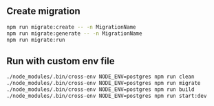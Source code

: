 ## Create migration

```bash
npm run migrate:create -- -n MigrationName
npm run migrate:generate -- -n MigrationName
npm run migrate:run
```

## Run with custom env file
```bash
./node_modules/.bin/cross-env NODE_ENV=postgres npm run clean
./node_modules/.bin/cross-env NODE_ENV=postgres npm run migrate
./node_modules/.bin/cross-env NODE_ENV=postgres npm run build
./node_modules/.bin/cross-env NODE_ENV=postgres npm run start:dev
```
